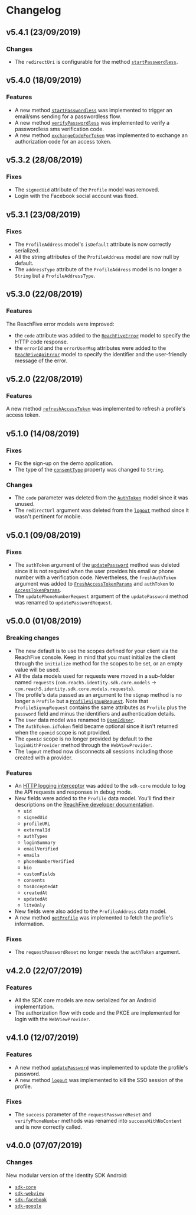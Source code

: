 # Changelog

## v5.4.1 (23/09/2019)

### Changes

- The `redirectUri` is configurable for the method [`startPasswordless`](https://developer.reach5.co/api/identity-android/#refresh-access-token).

## v5.4.0 (18/09/2019)

### Features

- A new method [`startPasswordless`](https://developer.reach5.co/api/identity-android/#start-passwordless) was implemented to trigger an email/sms sending for a passwordless flow.
- A new method [`verifyPasswordless`](https://developer.reach5.co/api/identity-android/#verify-passwordless) was implemented to verify a passwordless sms verification code.
- A new method [`exchangeCodeForToken`](https://developer.reach5.co/api/identity-android/#exchange-code-for-token) was implemented to exchange an authorization code for an access token.

## v5.3.2 (28/08/2019)

### Fixes

- The `signedUid` attribute of the `Profile` model was removed.
- Login with the Facebook social account was fixed.

## v5.3.1 (23/08/2019)

### Fixes

- The `ProfileAddress` model's `isDefault` attribute is now correctly serialized.
- All the string attributes of the `ProfileAddress` model are now null by default.
- The `addressType` attribute of the `ProfileAddress` model is no longer a `String` but a `ProfileAddressType`.

## v5.3.0 (22/08/2019)

### Features

The ReachFive error models were improved:
- the `code` attribute was added to the [`ReachFiveError`](https://developer.reach5.co/api/identity-android/#reach5-error) model to specify the HTTP code response.
- the `errorId` and the `errorUserMsg` attributes were added to the [`ReachFiveApiError`](https://developer.reach5.co/api/identity-android/#reach5-api-error) model to specify the identifier and the user-friendly message of the error.

## v5.2.0 (22/08/2019)

### Features

A new method [`refreshAccessToken`](https://developer.reach5.co/api/identity-android/#refresh-access-token) was implemented to refresh a profile's access token.

## v5.1.0 (14/08/2019)

### Fixes

- Fix the sign-up on the demo application.
- The type of the [`consentType`](https://developer.reach5.co/api/identity-android/#consent) property was changed to `String`.

### Changes

- The `code` parameter was deleted from the [`AuthToken`](https://developer.reach5.co/api/identity-android/#auth-token) model since it was unused.
- The `redirectUrl` argument was deleted from the [`logout`](https://developer.reach5.co/api/identity-android/#logout) method since it wasn't pertinent for mobile.

## v5.0.1 (09/08/2019)

### Fixes

- The `authToken` argument of the [`updatePassword`](https://developer.reach5.co/api/identity-android/#update-password) method was deleted since it is not required when the user provides his email or phone number with a verification code.
Nevertheless, the `freshAuthToken` argument was added to [`FreshAccessTokenParams`](https://developer.reach5.co/api/identity-android/#update-password-request-fresh-access-token-params) and `authToken` to [`AccessTokenParams`](https://developer.reach5.co/api/identity-android/#update-password-request-access-token-params).
- The `updatePhoneNumberRequest` argument of the `updatePassword` method was renamed to `updatePasswordRequest`.

## v5.0.0 (01/08/2019)

### Breaking changes

- The new default is to use the scopes defined for your client via the ReachFive console.
Keep in mind that you must initialize the client through the `initialize` method for the scopes to be set, or an empty value will be used.
- All the data models used for requests were moved in a sub-folder named `requests` (`com.reach5.identity.sdk.core.models` -> `com.reach5.identity.sdk.core.models.requests`).
- The profile's data passed as an argument to the `signup` method is no longer a `Profile` but a [`ProfileSignupRequest`](https://developer.reach5.co/api/identity-android/#profile-signup-request).
Note that `ProfileSignupRequest` contains the same attributes as `Profile` plus the `password` field and minus the identifiers and authentication details.
- The `User` data model was renamed to [`OpenIdUser`](https://developer.reach5.co/api/identity-android/#openid-user).
- The `AuthToken.idToken` field became optional since it isn't returned when the `openid` scope is not provided.
- The `openid` scope is no longer provided by default to the `loginWithProvider` method through the `WebViewProvider`.
- The `logout` method now disconnects all sessions including those created with a provider.

### Features

- An [HTTP logging interceptor](https://github.com/square/okhttp/tree/master/okhttp-logging-interceptor) was added to the `sdk-core` module to log the API requests and responses in debug mode.
- New fields were added to the `Profile` data model. You'll find their descriptions on the [ReachFive developer documentation](https://developer.reach5.co/api/identity-android/#profile).
    - `uid`
    - `signedUid`
    - `profileURL`
    - `externalId`
    - `authTypes`
    - `loginSummary`
    - `emailVerified`
    - `emails`
    - `phoneNumberVerified`
    - `bio `
    - `customFields`
    - `consents`
    - `tosAcceptedAt`
    - `createdAt`
    - `updatedAt`
    - `liteOnly`
- New fields were also added to the `ProfileAddress` data model.
- A new method [`getProfile`](https://developer.reach5.co/api/identity-android/#get-profile) was implemented to fetch the profile's information.

### Fixes

- The `requestPasswordReset` no longer needs the `authToken` argument.
    
## v4.2.0 (22/07/2019)

### Features

- All the SDK core models are now serialized for an Android implementation.
- The authorization flow with code and the PKCE are implemented for login with the `WebViewProvider`.

## v4.1.0 (12/07/2019)

### Features

- A new method [`updatePassword`](https://developer.reach5.co/api/identity-android/#update-password) was implemented to update the profile's password.
- A new method [`logout`](https://developer.reach5.co/api/identity-android/#update-password) was implemented to kill the SSO session of the profile.

### Fixes

- The `success` parameter of the `requestPasswordReset` and `verifyPhoneNumber` methods was renamed into `successWithNoContent` and is now correctly called.

## v4.0.0 (07/07/2019)

### Changes

New modular version of the Identity SDK Android:

- [`sdk-core`](sdk-core)
- [`sdk-webview`](sdk-webview)
- [`sdk-facebook`](sdk-facebook)
- [`sdk-google`](sdk-google)
